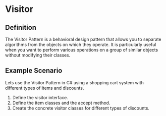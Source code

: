 # Visitor 

## Definition

The Visitor Pattern is a behavioral design pattern that allows you to separate algorithms from the objects on which they operate. It is particularly useful when you want to perform various operations on a group of similar objects without modifying their classes.

## Example Scenario

Lets use the Visitor Pattern in C# using a shopping cart system with different types of items and discounts.

1. Define the visitor interface.
2. Define the item classes and the accept method.
3. Create the concrete visitor classes for different types of discounts.